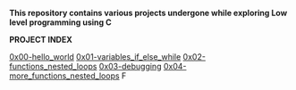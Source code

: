 **This repository contains various projects undergone while exploring Low level programming using C**

**PROJECT INDEX**

[0x00-hello_world](https://github.com/seyiadekoya/alx-low_level_programming/tree/main/0x00-hello_world)
[0x01-variables_if_else_while](https://github.com/seyiadekoya/alx-low_level_programming/tree/main/0x01-variables_if_else_while)
[0x02-functions_nested_loops](https://github.com/seyiadekoya/alx-low_level_programming/tree/main/0x02-functions_nested_loops)
[0x03-debugging](https://github.com/seyiadekoya/alx-low_level_programming/tree/main/0x03-debugging)
[0x04-more_functions_nested_loops](https://github.com/seyiadekoya/alx-low_level_programming/tree/main/0x04-more_functions_nested_loops)
F
